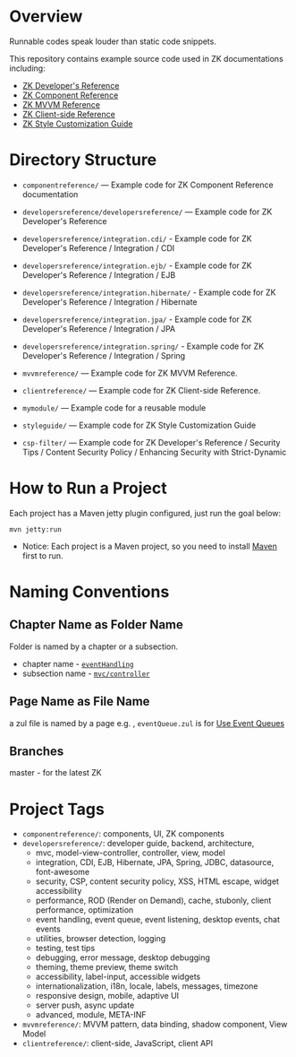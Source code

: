 # Overview
Runnable codes speak louder than static code snippets.

This repository contains example source code used in ZK documentations including:
* [ZK Developer's Reference](http://books.zkoss.org/wiki/ZK_Developer%27s_Reference)
* [ZK Component Reference](http://books.zkoss.org/wiki/ZK_Component_Reference)
* [ZK MVVM Reference](http://books.zkoss.org/zk-mvvm-book/9.5/index.html)
* [ZK Client-side Reference](http://books.zkoss.org/wiki/ZK_Client-side_Reference)
* [ZK Style Customization Guide](https://books.zkoss.org/wiki/ZK_Style_Customization_Guide)

# Directory Structure

- `componentreference/` — Example code for ZK Component Reference documentation
- `developersreference/developersreference/` — Example code for ZK Developer's Reference
- `developersreference/integration.cdi/` - Example code for ZK Developer's Reference / Integration / CDI
- `developersreference/integration.ejb/` - Example code for ZK Developer's Reference / Integration / EJB
- `developersreference/integration.hibernate/` - Example code for ZK Developer's Reference / Integration / Hibernate
- `developersreference/integration.jpa/` - Example code for ZK Developer's Reference / Integration / JPA
- `developersreference/integration.spring/` - Example code for ZK Developer's Reference / Integration / Spring

- `mvvmreference/` — Example code for ZK MVVM Reference.
- `clientreference/` — Example code for ZK Client-side Reference.
- `mymodule/` — Example code for a reusable module
- `styleguide/` — Example code for ZK Style Customization Guide
- `csp-filter/` — Example code for ZK Developer's Reference / Security Tips / Content Security Policy / Enhancing Security with Strict-Dynamic


# How to Run a Project
Each project has a Maven jetty plugin configured, just run the goal below:

`mvn jetty:run`

* Notice: Each project is a Maven project, so you need to install [Maven](https://maven.apache.org/) first to run.


# Naming Conventions
## Chapter Name as Folder Name
Folder is named by a chapter or a subsection.
*  chapter name - [`eventHandling`](https://www.zkoss.org/wiki/ZK%20Developer's%20Reference/Event%20Handling)
* subsection name - [`mvc/controller`](https://www.zkoss.org/wiki/ZK%20Developer's%20Reference/MVC/Controller)
## Page Name as File Name
 a zul file is named by a page
 e.g. , `eventQueue.zul` is for [Use Event Queues](https://www.zkoss.org/wiki/ZK%20Developer's%20Reference/UI%20Patterns/Long%20Operations/Use%20Event%20Queues)


## Branches
master - for the latest ZK

# Project Tags

- `componentreference/`: components, UI, ZK components
- `developersreference/`: developer guide, backend, architecture, 
  - mvc, model-view-controller, controller, view, model
  - integration, CDI, EJB, Hibernate, JPA, Spring, JDBC, datasource, font-awesome
  - security, CSP, content security policy, XSS, HTML escape, widget accessibility
  - performance, ROD (Render on Demand), cache, stubonly, client performance, optimization
  - event handling, event queue, event listening, desktop events, chat events
  - utilities, browser detection, logging
  - testing, test tips
  - debugging, error message, desktop debugging
  - theming, theme preview, theme switch
  - accessibility, label-input, accessible widgets
  - internationalization, i18n, locale, labels, messages, timezone
  - responsive design, mobile, adaptive UI
  - server push, async update
  - advanced, module, META-INF
- `mvvmreference/`: MVVM pattern, data binding, shadow component, View Model
- `clientreference/`: client-side, JavaScript, client API


